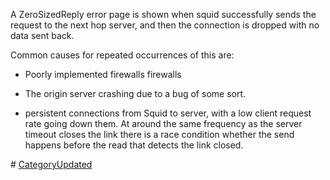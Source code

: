 A ZeroSizedReply error page is shown when squid successfully sends the
request to the next hop server, and then the connection is dropped with
no data sent back.

Common causes for repeated occurrences of this are:

  - Poorly implemented firewalls firewalls

  - The origin server crashing due to a bug of some sort.

  - persistent connections from Squid to server, with a low client
    request rate going down them. At around the same frequency as the
    server timeout closes the link there is a race condition whether the
    send happens before the read that detects the link closed.

\#
[CategoryUpdated](https://wiki.squid-cache.org/action/show/ZeroSizedReply/CategoryUpdated#)
